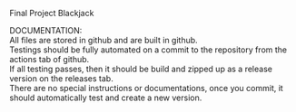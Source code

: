 Final Project Blackjack

DOCUMENTATION: <br />
  All files are stored in github and are built in github.  <br />
  Testings should be fully automated on a commit to the repository from the actions tab of github.  <br />
   If all testing passes, then it should be build and zipped up as a release version on the releases tab.  <br />
  There are no special instructions or documentations, once you commit, it should automatically test and create a new version.  <br />
   
